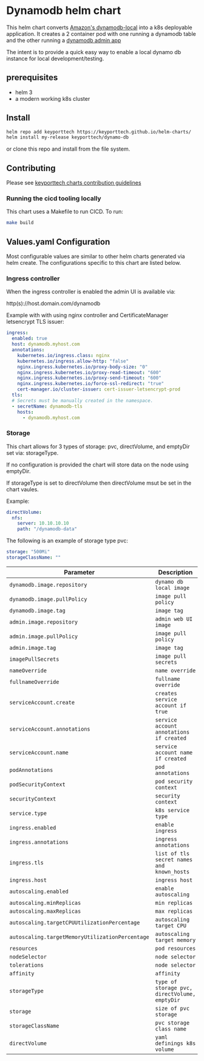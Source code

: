 # Dynamodb helm chart

This helm chart
converts [Amazon's dynamodb-local](https://docs.aws.amazon.com/amazondynamodb/latest/developerguide/DynamoDBLocal.html)
into a k8s deployable application. It creates a 2 container pod with one running a dynamodb table and the other running
a [dynamodb admin app](https://github.com/aaronshaf/dynamodb-admin)

The intent is to provide a quick easy way to enable a local dynamo db instance for local development/testing.

## prerequisites

* helm 3
* a modern working k8s cluster

## Install

```bash
helm repo add keyporttech https://keyporttech.github.io/helm-charts/
helm install my-release keyporttech/dynamo-db
```

or clone this repo and install from the file system.

## Contributing

Please
see [keyporttech charts contribution guidelines](https://github.com/keyporttech/helm-charts/blob/master/CONTRIBUTING.md)

### Running the cicd tooling locally

This chart uses a Makefile to run CICD. To run:

```bash
make build
```

## Values.yaml Configuration

Most configurable values are similar to other helm charts generated via helm create. The configurations specific to this
chart are listed below.

### Ingress controller

When the ingress controller is enabled the admin UI is available via:

http(s)://host.domain.com/dynamodb

Example with with using nginx controller and CertificateManager letsencrypt TLS issuer:

```yaml
ingress:
  enabled: true
  host: dynamodb.myhost.com
  annotations:
    kubernetes.io/ingress.class: nginx
    kubernetes.io/ingress.allow-http: "false"
    nginx.ingress.kubernetes.io/proxy-body-size: "0"
    nginx.ingress.kubernetes.io/proxy-read-timeout: "600"
    nginx.ingress.kubernetes.io/proxy-send-timeout: "600"
    nginx.ingress.kubernetes.io/force-ssl-redirect: "true"
    cert-manager.io/cluster-issuer: cert-issuer-letsencrypt-prod
  tls:
  # Secrets must be manually created in the namespace.
  - secretName: dynamodb-tls
    hosts:
      - dynamodb.myhost.com
```

### Storage

This chart allows for 3 types of storage: pvc, directVolume, and emptyDir set via: storageType.

If no configuration is provided the chart will store data on the node using emptyDir.

If storageType is set to directVolume then directVolume msut be set in the chart vaules.

Example:

```yaml
directVolume:
  nfs:
    server: 10.10.10.10
    path: "/dynamodb-data"
```

The following is an example of storage type pvc:

```yaml
storage: "500Mi"
storageClassName: ""
```

| Parameter                                       | Description                                   | Default                    |
|-------------------------------------------------|-----------------------------------------------|----------------------------|
| `dynamodb.image.repository`                     | `dynamo db local image`                       | `amazon/dynamodb-local`    |
| `dynamodb.image.pullPolicy`                     | `image pull policy`                           | `IfNotPresent`             |  
| `dynamodb.image.tag`                            | `image tag`                                   | `1.12.0`                   |
| `admin.image.repository`                        | `admin web UI image`                          | `aaronshaf/dynamodb-admin` |
| `admin.image.pullPolicy`                        | `image pull policy`                           | `IfNotPresent`             |  
| `admin.image.tag`                               | `image tag`                                   | `latest`                   |
| `imagePullSecrets`                              | `image pull secrets`                          | `-`                        |
| `nameOverride`                                  | `name override`                               | `-`                        |
| `fullnameOverride`                              | `fullname override`                           | `-`                        |
| `serviceAccount.create`                         | `creates service account if true`             | `true`                     |
| `serviceAccount.annotations`                    | `service account annotations if created`      | `-`                        |
| `serviceAccount.name`                           | `service account name if created`             | `-`                        |
| `podAnnotations`                                | `pod annotations`                             | `-`                        |
| `podSecurityContext`                            | `pod security context`                        | `-`                        |
| `securityContext`                               | `security context`                            | `-`                        |
| `service.type`                                  | `k8s service type`                            | `ClusterIP`                |
| `ingress.enabled`                               | `enable ingress`                              | `false`                    |
| `ingress.annotations`                           | `ingress annotations`                         | `{}`                       |
| `ingress.tls`                                   | `list of tls secret names and known_hosts`    | `[]`                       |
| `ingress.host`                                  | `ingress host`                                | `-`                        |
| `autoscaling.enabled`                           | `enable autoscaling`                          | `false`                    |
| `autoscaling.minReplicas`                       | `min replicas`                                | `1`                        |
| `autoscaling.maxReplicas`                       | `max replicas`                                | `100`                      |
| `autoscaling.targetCPUUtilizationPercentage`    | `autoscaling target CPU`                      | `80`                       |
| `autoscaling.targetMemoryUtilizationPercentage` | `autoscaling target memory`                   | `unset`                    |
| `resources`                                     | `pod resources`                               | `[]`                       |
| `nodeSelector`                                  | `node selector`                               | `{}`                       |
| `tolerations`                                   | `node selector`                               | `[]`                       |
| `affinity`                                      | `affinity`                                    | `{}`                       |
| `storageType`                                   | `type of storage pvc, directVolume, emptyDir` | `emptyDir`                 |
| `storage`                                       | `size of pvc storage`                         | `unset`                    |
| `storageClassName`                              | `pvc storage class name`                      | `unset`                    |
| `directVolume`                                  | `yaml definings k8s volume`                   | `unset`                    |
